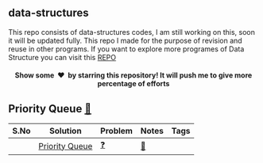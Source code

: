 ## data-structures
This repo consists of data-structures codes, I am still working on this, soon it will be updated fully. This repo I made for the purpose of revision and reuse in other programs.
If you want to explore more programes of Data Structure you can visit this [REPO](https://github.com/kuldeepbishnoi/data-structures)

<h4 align="center">Show some &nbsp;❤️&nbsp; by starring this repository! It will push me to give more percentage of efforts</h4>

## Priority Queue [:blue_book:]()
|  S.No  | Solution | Problem | Notes | Tags |
|--|--|--|--|--|
||[Priority Queue](https://github.com/kuldeepbishnoi/data-structures/blob/main/Priority%20Queue/Priority%20Queue.py)|[:question:]()|[:blue_book:]()|

